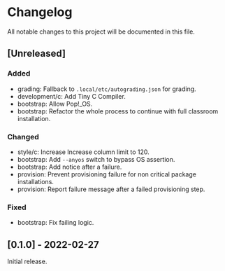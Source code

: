 Changelog
=========

All notable changes to this project will be documented in this file.

[Unreleased]
--------------------

### Added

- grading: Fallback to `.local/etc/autograding.json` for grading.
- development/c: Add Tiny C Compiler.
- bootstrap: Allow Pop!_OS.
- bootstrap: Refactor the whole process to continue with full classroom installation.

### Changed

- style/c: Increase Increase column limit to 120.
- bootstrap: Add `--anyos` switch to bypass OS assertion.
- bootstrap: Add notice after a failure.
- provision: Prevent provisioning failure for non critical package installations.
- provision: Report failure message after a failed provisioning step.

### Fixed

- bootstrap: Fix failing logic.

[0.1.0] - 2022-02-27
--------------------

Initial release.
